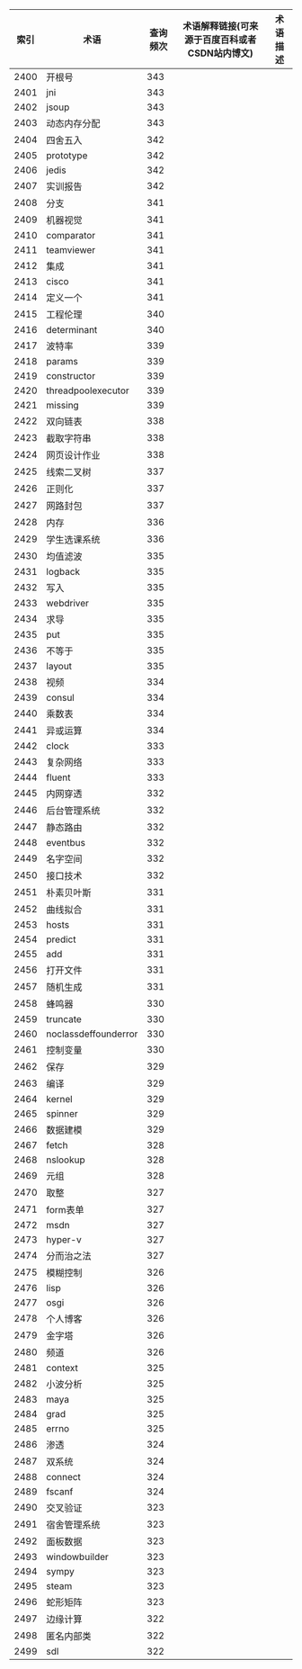 | 索引   | 术语                   | 查询频次 | 术语解释链接(可来源于百度百科或者CSDN站内博文) | 术语描述 |
| ---- | -------------------- | ---- | -------------------------- | ---- |
| 2400 | 开根号                  | 343  |                            |      |
| 2401 | jni                  | 343  |                            |      |
| 2402 | jsoup                | 343  |                            |      |
| 2403 | 动态内存分配               | 343  |                            |      |
| 2404 | 四舍五入                 | 342  |                            |      |
| 2405 | prototype            | 342  |                            |      |
| 2406 | jedis                | 342  |                            |      |
| 2407 | 实训报告                 | 342  |                            |      |
| 2408 | 分支                   | 341  |                            |      |
| 2409 | 机器视觉                 | 341  |                            |      |
| 2410 | comparator           | 341  |                            |      |
| 2411 | teamviewer           | 341  |                            |      |
| 2412 | 集成                   | 341  |                            |      |
| 2413 | cisco                | 341  |                            |      |
| 2414 | 定义一个                 | 341  |                            |      |
| 2415 | 工程伦理                 | 340  |                            |      |
| 2416 | determinant          | 340  |                            |      |
| 2417 | 波特率                  | 339  |                            |      |
| 2418 | params               | 339  |                            |      |
| 2419 | constructor          | 339  |                            |      |
| 2420 | threadpoolexecutor   | 339  |                            |      |
| 2421 | missing              | 339  |                            |      |
| 2422 | 双向链表                 | 338  |                            |      |
| 2423 | 截取字符串                | 338  |                            |      |
| 2424 | 网页设计作业               | 338  |                            |      |
| 2425 | 线索二叉树                | 337  |                            |      |
| 2426 | 正则化                  | 337  |                            |      |
| 2427 | 网路封包                 | 337  |                            |      |
| 2428 | 内存                   | 336  |                            |      |
| 2429 | 学生选课系统               | 336  |                            |      |
| 2430 | 均值滤波                 | 335  |                            |      |
| 2431 | logback              | 335  |                            |      |
| 2432 | 写入                   | 335  |                            |      |
| 2433 | webdriver            | 335  |                            |      |
| 2434 | 求导                   | 335  |                            |      |
| 2435 | put                  | 335  |                            |      |
| 2436 | 不等于                  | 335  |                            |      |
| 2437 | layout               | 335  |                            |      |
| 2438 | 视频                   | 334  |                            |      |
| 2439 | consul               | 334  |                            |      |
| 2440 | 乘数表                  | 334  |                            |      |
| 2441 | 异或运算                 | 334  |                            |      |
| 2442 | clock                | 333  |                            |      |
| 2443 | 复杂网络                 | 333  |                            |      |
| 2444 | fluent               | 333  |                            |      |
| 2445 | 内网穿透                 | 332  |                            |      |
| 2446 | 后台管理系统               | 332  |                            |      |
| 2447 | 静态路由                 | 332  |                            |      |
| 2448 | eventbus             | 332  |                            |      |
| 2449 | 名字空间                 | 332  |                            |      |
| 2450 | 接口技术                 | 332  |                            |      |
| 2451 | 朴素贝叶斯                | 331  |                            |      |
| 2452 | 曲线拟合                 | 331  |                            |      |
| 2453 | hosts                | 331  |                            |      |
| 2454 | predict              | 331  |                            |      |
| 2455 | add                  | 331  |                            |      |
| 2456 | 打开文件                 | 331  |                            |      |
| 2457 | 随机生成                 | 331  |                            |      |
| 2458 | 蜂鸣器                  | 330  |                            |      |
| 2459 | truncate             | 330  |                            |      |
| 2460 | noclassdeffounderror | 330  |                            |      |
| 2461 | 控制变量                 | 330  |                            |      |
| 2462 | 保存                   | 329  |                            |      |
| 2463 | 编译                   | 329  |                            |      |
| 2464 | kernel               | 329  |                            |      |
| 2465 | spinner              | 329  |                            |      |
| 2466 | 数据建模                 | 329  |                            |      |
| 2467 | fetch                | 328  |                            |      |
| 2468 | nslookup             | 328  |                            |      |
| 2469 | 元组                   | 328  |                            |      |
| 2470 | 取整                   | 327  |                            |      |
| 2471 | form表单               | 327  |                            |      |
| 2472 | msdn                 | 327  |                            |      |
| 2473 | hyper-v              | 327  |                            |      |
| 2474 | 分而治之法                | 327  |                            |      |
| 2475 | 模糊控制                 | 326  |                            |      |
| 2476 | lisp                 | 326  |                            |      |
| 2477 | osgi                 | 326  |                            |      |
| 2478 | 个人博客                 | 326  |                            |      |
| 2479 | 金字塔                  | 326  |                            |      |
| 2480 | 频道                   | 326  |                            |      |
| 2481 | context              | 325  |                            |      |
| 2482 | 小波分析                 | 325  |                            |      |
| 2483 | maya                 | 325  |                            |      |
| 2484 | grad                 | 325  |                            |      |
| 2485 | errno                | 325  |                            |      |
| 2486 | 渗透                   | 324  |                            |      |
| 2487 | 双系统                  | 324  |                            |      |
| 2488 | connect              | 324  |                            |      |
| 2489 | fscanf               | 324  |                            |      |
| 2490 | 交叉验证                 | 323  |                            |      |
| 2491 | 宿舍管理系统               | 323  |                            |      |
| 2492 | 面板数据                 | 323  |                            |      |
| 2493 | windowbuilder        | 323  |                            |      |
| 2494 | sympy                | 323  |                            |      |
| 2495 | steam                | 323  |                            |      |
| 2496 | 蛇形矩阵                 | 323  |                            |      |
| 2497 | 边缘计算                 | 322  |                            |      |
| 2498 | 匿名内部类                | 322  |                            |      |
| 2499 | sdl                  | 322  |                            |      |
